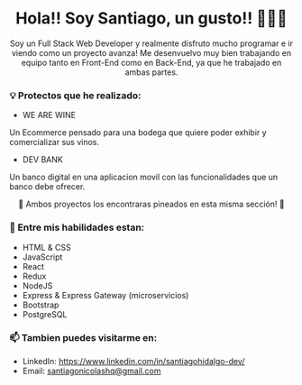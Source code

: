 <div align="center">
  
# Hola!! Soy Santiago, un gusto!! 👋👋👋

Soy un Full Stack Web Developer y realmente disfruto mucho programar e ir viendo como un proyecto avanza! 
Me desenvuelvo muy bien trabajando en equipo tanto en Front-End como en Back-End, ya que he trabajado en ambas partes.



</div>

### 💡  Protectos que he realizado:

- WE ARE WINE

Un Ecommerce pensado para una bodega que quiere poder exhibir y comercializar sus vinos.

- DEV BANK

Un banco digital en una aplicacion movil con las funcionalidades que un banco debe ofrecer.

<div align="center"> 
  
  📌 Ambos proyectos los encontraras pineados en esta misma sección! 📌 
  
</div>

### 🎨 Entre mis habilidades estan:
- HTML & CSS
- JavaScript
- React
- Redux
- NodeJS
- Express & Express Gateway (microservicios)
- Bootstrap
- PostgreSQL

### 📫 Tambien puedes visitarme en:
- LinkedIn: https://www.linkedin.com/in/santiagohidalgo-dev/
- Email: santiagonicolashq@gmail.com

